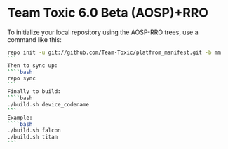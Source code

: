 Team Toxic 6.0 Beta (AOSP)+RRO
===========

To initialize your local repository using the AOSP-RRO trees, use a command like this:
````bash
repo init -u git://github.com/Team-Toxic/platfrom_manifest.git -b mm
```
Then to sync up:
````bash
repo sync
```
Finally to build:
````bash
./build.sh device_codename
```
Example:
````bash
./build.sh falcon
./build.sh titan
```

